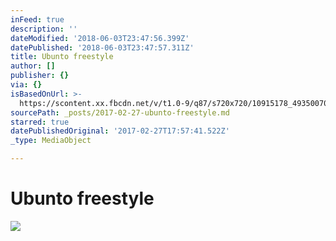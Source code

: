 ```yaml
---
inFeed: true
description: ''
dateModified: '2018-06-03T23:47:56.399Z'
datePublished: '2018-06-03T23:47:57.311Z'
title: Ubunto freestyle
author: []
publisher: {}
via: {}
isBasedOnUrl: >-
  https://scontent.xx.fbcdn.net/v/t1.0-9/q87/s720x720/10915178_4935007068472_4383627153076071614_n.jpg?oh=1b3da3702b605099cf86536cec4dff0e&oe=597372A8
sourcePath: _posts/2017-02-27-ubunto-freestyle.md
starred: true
datePublishedOriginal: '2017-02-27T17:57:41.522Z'
_type: MediaObject

---
```

# Ubunto freestyle
![](https://imgflo.herokuapp.com/graph/2b2431f8e7ba7b0/4c5669672d14d63062e1bf87fca4f159/noop.jpg?input=https%3A%2F%2Fscontent.xx.fbcdn.net%2Fv%2Ft1.0-9%2Fq87%2Fs720x720%2F10915178_4935007068472_4383627153076071614_n.jpg%3Foh%3D1b3da3702b605099cf86536cec4dff0e%26oe%3D597372A8)